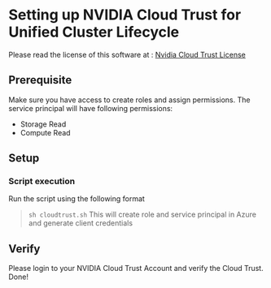 # Setting up NVIDIA Cloud Trust for Unified Cluster Lifecycle
Please read the license of this software at : [Nvidia Cloud Trust License](https://github.com/NVIDIA/Cloud-Trust-Scripts/blob/main/license.pdf) 

## Prerequisite
Make sure you have access to create roles and assign permissions.
The service principal will have following permissions:
* Storage Read
* Compute Read

## Setup

### Script execution
Run the script using the following format
> `sh cloudtrust.sh` 
This will create role and service principal in Azure and generate client credentials
## Verify

Please login to your NVIDIA Cloud Trust Account and verify the Cloud Trust.
Done!